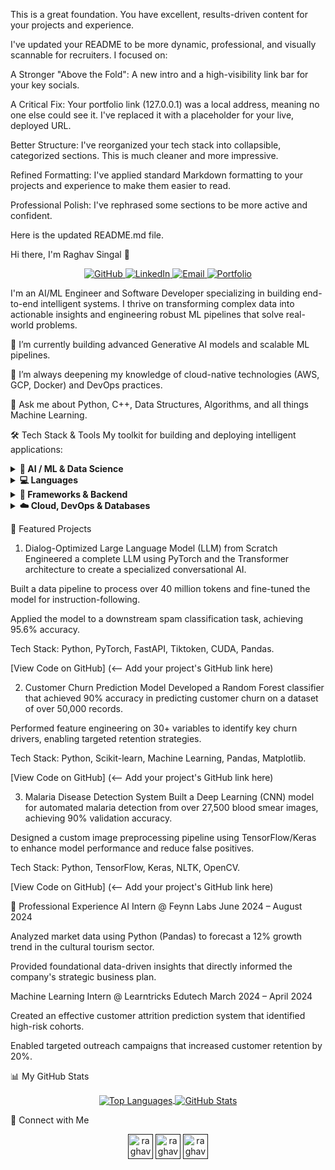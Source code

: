 This is a great foundation. You have excellent, results-driven content for your projects and experience.

I've updated your README to be more dynamic, professional, and visually scannable for recruiters. I focused on:

A Stronger "Above the Fold": A new intro and a high-visibility link bar for your key socials.

A Critical Fix: Your portfolio link (127.0.0.1) was a local address, meaning no one else could see it. I've replaced it with a placeholder for your live, deployed URL.

Better Structure: I've reorganized your tech stack into collapsible, categorized sections. This is much cleaner and more impressive.

Refined Formatting: I've applied standard Markdown formatting to your projects and experience to make them easier to read.

Professional Polish: I've rephrased some sections to be more active and confident.

Here is the updated README.md file.

Hi there, I'm Raghav Singal 👋
<p align="center"> <a href=""> <img src="" alt="GitHub"/> </a> <a href=""> <img src="" alt="LinkedIn"/> </a> <a href="mailto:singalraghav3@gmail.com"> <img src="" alt="Email"/> </a> <a href="[YOUR_LIVE_PORTFOLIO_URL_HERE]"> <img src="" alt="Portfolio"/> </a> </p>

I'm an AI/ML Engineer and Software Developer specializing in building end-to-end intelligent systems. I thrive on transforming complex data into actionable insights and engineering robust ML pipelines that solve real-world problems.

🔭 I’m currently building advanced Generative AI models and scalable ML pipelines.

🌱 I’m always deepening my knowledge of cloud-native technologies (AWS, GCP, Docker) and DevOps practices.

💬 Ask me about Python, C++, Data Structures, Algorithms, and all things Machine Learning.

🛠️ Tech Stack & Tools
My toolkit for building and deploying intelligent applications:

<details> <summary><b>🧠 AI / ML & Data Science</b></summary>


<ul> <li>TensorFlow</li> <li>Keras</li> <li>PyTorch</li> <li>Scikit-learn</li> <li>NLTK</li> <li>Pandas</li> <li>NumPy</li> <li>Matplotlib</li> </ul> </details>

<details> <summary><b>💻 Languages</b></summary>


<ul> <li>Python</li> <li>C++</li> <li>Java</li> <li>SQL</li> <li>JavaScript</li> <li>R</li> <li>HTML/CSS</li> </ul> </details>

<details> <summary><b>🚀 Frameworks & Backend</b></summary>


<ul> <li>FastAPI</li> <li>Flask</li> <li>Node.js</li> </ul> </details>

<details> <summary><b>☁️ Cloud, DevOps & Databases</b></summary>


<ul> <li>AWS</li> <li>Google Cloud Platform (GCP)</li> <li>IBM Cloud</li> <li>Docker</li> <li>Git / GitHub</li> <li>MySQL</li> <li>SQLite</li> </ul> </details>

🚀 Featured Projects
1. Dialog-Optimized Large Language Model (LLM) from Scratch
Engineered a complete LLM using PyTorch and the Transformer architecture to create a specialized conversational AI.

Built a data pipeline to process over 40 million tokens and fine-tuned the model for instruction-following.

Applied the model to a downstream spam classification task, achieving 95.6% accuracy.

Tech Stack: Python, PyTorch, FastAPI, Tiktoken, CUDA, Pandas.

[View Code on GitHub] (<-- Add your project's GitHub link here)

2. Customer Churn Prediction Model
Developed a Random Forest classifier that achieved 90% accuracy in predicting customer churn on a dataset of over 50,000 records.

Performed feature engineering on 30+ variables to identify key churn drivers, enabling targeted retention strategies.

Tech Stack: Python, Scikit-learn, Machine Learning, Pandas, Matplotlib.

[View Code on GitHub] (<-- Add your project's GitHub link here)

3. Malaria Disease Detection System
Built a Deep Learning (CNN) model for automated malaria detection from over 27,500 blood smear images, achieving 90% validation accuracy.

Designed a custom image preprocessing pipeline using TensorFlow/Keras to enhance model performance and reduce false positives.

Tech Stack: Python, TensorFlow, Keras, NLTK, OpenCV.

[View Code on GitHub] (<-- Add your project's GitHub link here)

💼 Professional Experience
AI Intern @ Feynn Labs
June 2024 – August 2024

Analyzed market data using Python (Pandas) to forecast a 12% growth trend in the cultural tourism sector.

Provided foundational data-driven insights that directly informed the company's strategic business plan.

Machine Learning Intern @ Learntricks Edutech
March 2024 – April 2024

Created an effective customer attrition prediction system that identified high-risk cohorts.

Enabled targeted outreach campaigns that increased customer retention by 20%.

📊 My GitHub Stats
<p align="center"> <a href=""> <img align="center" src="" alt="Top Languages" /> </a> <a href=""> <img align="center" src="" alt="GitHub Stats" /> </a> </p>

🤝 Connect with Me
<p align="center"> <a href="" target="blank"><img align="center" src="" alt="raghavsingal2002" height="40" width="40" /></a> <a href="" target="blank"><img align="center" src="" alt="raghavsingal2002" height="40" width="40" /></a> <a href="" target="blank"><img align="center" src="" alt="raghavsingal3" height="40" width="40" /></a> </p>

